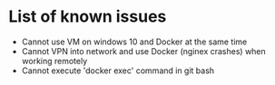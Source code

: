 # List of known issues

 * Cannot use VM on windows 10 and Docker at the same time
 * Cannot VPN into network and use Docker (nginex crashes) when working remotely
 * Cannot execute 'docker exec' command in git bash